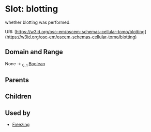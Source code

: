 
# Slot: blotting

whether blotting was performed.

URI: [https://w3id.org/osc-em/oscem-schemas-cellular-tomo/blotting](https://w3id.org/osc-em/oscem-schemas-cellular-tomo/blotting)


## Domain and Range

None &#8594;  <sub>0..1</sub> [Boolean](types/Boolean.md)

## Parents


## Children


## Used by

 * [Freezing](Freezing.md)
